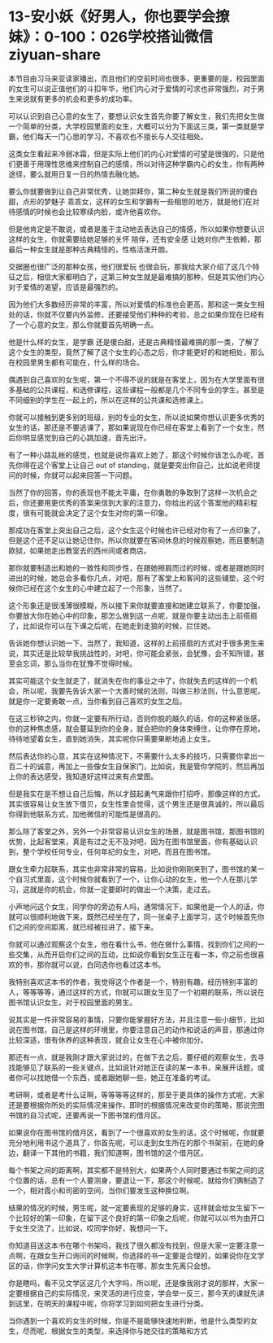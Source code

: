 # 13-安小妖《好男人，你也要学会撩妹》：0-100：026学校搭讪微信 ziyuan-share

本节目由习马来亚读家播出，而且他们的空前时间也很多，更重要的是，校园里面的女生可以说正值他们的斗扣年华，他们内心对于爱情的可求也非常强烈，对于男生来说就有更多的机会和更多的成功率。

可以认识到自己心意的女生了，要想认识女生首先你要了解女生，我们先把女生做一个简单的分类，大学校园里面的女生，大概可以分为下面这三类，第一类就是学霸，他们每天一门心思的学习，不喜欢也不擅长与人交往相处。

这类女生看起来冷弱冰霜，但是实际上他们的内心对爱情的可望是很强的，只是他们更善于用理性思维来控制自己的感情，所以对待这种学霸内心的女生，你有两种途径，要么就用日复一日的热情去融化她。

要么你就要做到让自己非常优秀，让她崇拜你，第二种女生就是我们所说的傻白甜，点形的梦魅子 乖乖女，这样的女生和学霸有一些相思的地方，就是他们在对待感情的时候也会比较寒续内脸，或许他喜欢你。

但是他肯定是不敢说，或者是羞于主动地去表达自己的情感，所以如果你想要认识这样的女生，你就需要给她足够的关怀 陪伴，还有安全感 让她对你产生依赖，那最后一种女生就是那种古典精怪的，性格活泼开朗。

交据圈也很广泛的那种女孩，他们很爱玩 也很会玩，那我给大家介绍了这几个特征之后，相信大家都明白了，这第三种女生就是最难搞的那种，但是其实他们内心对于爱情的渴望，应该是最强烈的。

因为他们大多数经历非常的丰富，所以对爱情的标准也会更高，那和这一类女生相处的话，你就不仅要内外监修，还要接受他们种种的考验，总之如果你现在已经有了一个心意的女生，那么你就要首先明确一点。

他是什么样的女生，是学霸 还是傻白甜，还是古典精怪最难搞的那一类，了解了这个女生的类型，竟然了解了这个女生的心态之后，你才能更好的和她相处，那么在校园里男生都有可能在，什么样的场合。

偶遇到自己喜欢的女生呢，第一个不得不说的就是在客堂上，因为在大学里面有很多基础的公共课程，和选修课程，这些课程一般都是几个不同专业的学生，甚至是不同细别的学生在一起上的，所以在这样的公共课和选修课上。

你就可以接触到更多别的班级，别的专业的女生，所以说如果你想认识更多优秀的女生的话，那还是不要逃课了，那如果说现在你已经在客堂上看到了一个女生，然后你明显感觉到自己的心跳加速，首先出汗。

有了一种小路乱帐的感觉，也就是说你喜欢上她了，那这个时候你该怎么办呢，首先你得在这个客堂上让自己 out of standing，就是要突出你自己，比如说老师提问的时候，你就可以起来回答一下问题。

当然了你的回答，你的表现也不能太平庸，在你勇敢的争取到了这样一次机会之后，你还要用更优秀的答案来信到大家的注意力，你给出的这个答案他的精彩程度，很有可能就会决定了这个女生对你的第一印象。

那成功在客堂上突出自己之后，这个女生这个时候也许已经对你有了一点印象了，但是这个还不足以让她记住你，所以你就要在客间休息的时候观察她，而且要制造欧狱，如果她走出教室去的西州间或者商店。

那你就要制造出和她的一致性和同步性，在跟她擦肩而过的时候，或者是跟她同时进出的时候，她总会多看你几点，对吧，那有了客堂上和客间的这些铺垫，这个时候你已经在这个女生的心中建立起了一个形象，当然了。

这个形象还是很浅薄很模糊，所以接下来你就要直接和她建立联系了，你要加强，你要放大你在她心中的印象，那怎么做到这一点呢，就是你要主动出击上前搭扇了，比如说你可以在下课之后呢，在她走到走狼的时候，拦住她。

告诉她你想认识她一下，当然了，我知道，这样的上前搭扇的方式对于很多男生来说，其实还是比较举我挑战性的，对吧，你可能会紧张，会犹豫，会不知所错，甚至会忘词，那么当你在犹豫不觉得时候。

其实可能这个女生就走了，就消失在你的事业之中了，你就失去的这样的一个机会，所以呢，我要先告诉大家一个大善时候的法则，叫做三秒法则，什么意思呢，就是你一定要勇敢一点，当你看到自己喜欢的女生之后。

在这三秒钟之内，你就一定要有所行动，否则你脱的越久的话，你的这种紧张感，你的这种焦虑感，就会蔓延到你的全身，就会把你的身体束缚住，让你停在原地，待待地望着女生，直到她消失，其实呢你只需要果断地追上女生。

然后表达你的心意，其实在这种情况下，不需要什么太多的技巧，只需要你拿出一百二十的诚意，再加上一些像女生自保家门，比如说，我是管你学院的，然后再加上你的表达感受，我知道好这样过来有点堂图。

但是我实在是不想让自己后悔，所以才鼓起勇气来跟你打招呼，那像这样的方式，其实很容易让女生放下借贝，女生性里会觉得，这个男生还是很真诚的，所以最后你得到他联系方式，加他微信的可能性是很高的。

那么除了客堂之外，另外一个非常容易认识女生的场景，就是图书馆，那图书馆的优势，比起客堂来，真是有过之无不及对吧，因为在图书馆里面，你有基础认识到，整个学校任何专业，任何年纪的女生，对吧，而且在图书馆。

跟女生牵力起联系，其实也非常非常的容易，比如说你刚刚来到了，图书馆的某一个自习式里面，这个时候你就看到了一个，让你心动的女生，他一个人在那儿学习，这就是你的机会，你就一定要即时的做出一个决策，走过去。

小声地问这个女生，同学你的旁边有人吗，通常情况下，如果他是一个人的话，你就可以很顺利地做下来，既然已经坐在了，同一张桌子上面学习，这个时候首先你们之间的空间距离，就已经被拉进了，接下来。

你就可以通过观察这个女生，他在看什么书，他在做什么事情，找到你们之间的一些交集，从而开启你们之间的互动，比如说你看到女生正在看一本，你之前也很喜欢的书，那你就可以说，白同选你也看过这本书。

我特别喜欢这本书的作者，我觉得这个作者是一个，特别有趣，经历特别丰富的人，等等等等，通过这样的方式，你就可以跟女生见了一个初期的联系，所以说在图书馆认识女生，对于校园里面的男生。

说其实是一件非常容易的事情，只要你能掌握好方法，并且注意一些小细节，比如说在图书馆，自己是这样的环境里，你要注意自己的动作和说话的声音，那通过你比较深适，很有休养的这种表现，就会让女生在心中被你加分。

那还有一点，就是我刚才跟大家说过的，在做下去之后，要仔细的观察女生，去寻找能够见了联系的一些关键点，比如说针对她正在读的某一本书，来展开话题，或者你可以找她借一个东西，或者跟她聊一些，她正在准备的考试。

考研啊，或者是考什么证啊，等等等等这样的，那至于更具体的操作方式呢，大家还是要根据你所处的实际情况来操作，即时的根据情况来改变你的策略，那说完图书馆的自习式呢，还要再说一下图书馆的借月区。

如果说你在图书馆的借月区，看到了一个很喜欢的女生的话，这个时候呢，你就要充分地利用书这个道具了，你首先呢，可以走到女生所在的那个书架前，在她的身边，翻译一下其他的书籍，我们知道啊，图书馆的这个借月区。

每个书架之间的距离啊，其实都不是特别大，如果两个人同时要通过书架之间的这个位置的话，总有一个人要测身，要退让一下，那这个时候呢，就给你们俩制造了一个，相对霞小和司密的空间，当你们要发生这种换位啊。

结果的情况的时候，男生呢，就一定要表现的足够的身实，这样就会给女生留下一个比较好的第一印象，在留下这个良好的第一印象之后呢，你就可以以书为由开口于女生交流了，比如说，哎同学你好，我想问一下。

你知道目送这本书在哪个书架吗，我找了很久都没有找到，但是大家一定要注意一点啊，在跟女生开口询问的时候啊，你选择的书一定要是合理的，如果说你在文学区的话，你学问女生大学计算机这本书在哪，那女生先离只会想。

你是瞎吗，看不见文学区这几个大字吗，所以呢，还是像我刚才说的那样，大家一定要根据自己的实际情况，来灵活的进行应变，学会举一反三，那今天的课就先讲到这里，在明天的课程中呢，你将学习到如何把女生进行分类。

当你遇到一个喜欢的女生的时候，你是不是能够快速地判断，他是什么类型的女生，尽而呢，根据女生的类型，来选择你与她交往的策略和方式